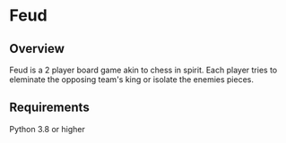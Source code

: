 # Feud
## Overview
Feud is a 2 player board game akin to chess in spirit. Each player tries to eleminate the opposing team's king or isolate the enemies pieces.

## Requirements
Python 3.8 or higher
